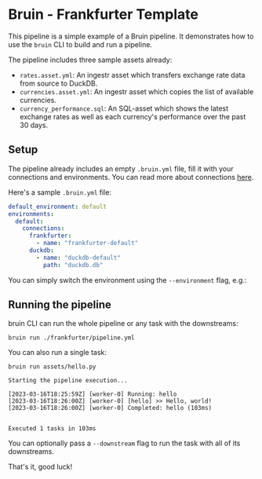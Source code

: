 # Bruin - Frankfurter Template

This pipeline is a simple example of a Bruin pipeline. It demonstrates how to use the `bruin` CLI to build and run a pipeline.

The pipeline includes three sample assets already:
- `rates.asset.yml`: An ingestr asset which transfers exchange rate data from source to DuckDB.
- `currencies.asset.yml`: An ingestr asset which copies the list of available currencies.
- `currency_performance.sql`: An SQL-asset which shows the latest exchange rates as well as each currency's performance over the past 30 days. 

## Setup
The pipeline already includes an empty `.bruin.yml` file, fill it with your connections and environments. You can read more about connections [here](https://bruin-data.github.io/bruin/connections/overview.html).

Here's a sample `.bruin.yml` file:

```yaml
default_environment: default
environments:
  default:
    connections:
      frankfurter:
        - name: "frankfurter-default"
      duckdb:
        - name: "duckdb-default"
          path: "duckdb.db"
```

You can simply switch the environment using the `--environment` flag, e.g.:


## Running the pipeline

bruin CLI can run the whole pipeline or any task with the downstreams:

```shell
bruin run ./frankfurter/pipeline.yml
```

You can also run a single task:

```shell
bruin run assets/hello.py                            
```

```shell
Starting the pipeline execution...

[2023-03-16T18:25:59Z] [worker-0] Running: hello
[2023-03-16T18:26:00Z] [worker-0] [hello] >> Hello, world!
[2023-03-16T18:26:00Z] [worker-0] Completed: hello (103ms)


Executed 1 tasks in 103ms
```

You can optionally pass a `--downstream` flag to run the task with all of its downstreams.

That's it, good luck!